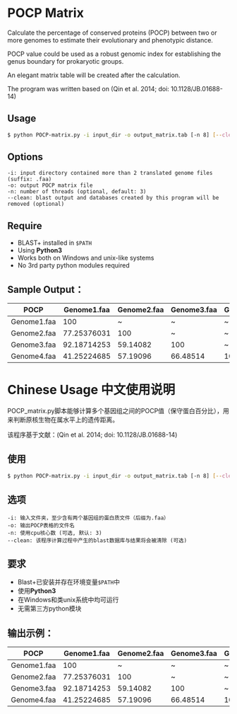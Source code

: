 # POCP Matrix
Calculate the percentage of conserved proteins (POCP) between two or
more genomes to estimate their evolutionary and phenotypic distance.

POCP value could be used as a robust genomic index for establishing the genus boundary for prokaryotic groups.

An elegant matrix table will be created after the calculation.

The program was written based on (Qin et al. 2014; doi: 10.1128/JB.01688-14)

## Usage
```bash
$ python POCP-matrix.py -i input_dir -o output_matrix.tab [-n 8] [--clean]
```
## Options

```
-i: input directory contained more than 2 translated genome files (suffix: .faa)
-o: output POCP matrix file
-n: number of threads (optional, default: 3)
--clean: blast output and databases created by this program will be removed (optional)
```

## Require
- BLAST+ installed in `$PATH`
- Using **Python3**
- Works both on Windows and unix-like systems
- No 3rd party python modules required

## Sample Output：

| POCP        | Genome1.faa | Genome2.faa | Genome3.faa | Genome4.faa |
| ----------- | ----------- | ----------- | ----------- | ----------- |
| Genome1.faa | 100         | ~           | ~           | ~           |
| Genome2.faa | 77.25376031 | 100         | ~           | ~           |
| Genome3.faa | 92.18714253 | 59.14082    | 100         | ~           |
| Genome4.faa | 41.25224685 | 57.19096    | 66.48514    | 100         |

# Chinese Usage 中文使用说明
POCP_matrix.py脚本能够计算多个基因组之间的POCP值（保守蛋白百分比），用来判断原核生物在属水平上的遗传距离。

该程序基于文献：(Qin et al. 2014; doi: 10.1128/JB.01688-14)

## 使用
```bash
$ python POCP-matrix.py -i input_dir -o output_matrix.tab [-n 8] [--clean]
```
## 选项

```
-i: 输入文件夹，至少含有两个基因组的蛋白质文件（后缀为.faa）
-o: 输出POCP表格的文件名
-n: 使用cpu核心数 (可选, 默认: 3)
--clean: 该程序计算过程中产生的blast数据库与结果将会被清除 (可选)
```
## 要求
- Blast+已安装并存在环境变量`$PATH`中
- 使用**Python3**
- 在Windows和类unix系统中均可运行
- 无需第三方python模块

## 输出示例：

| POCP        | Genome1.faa | Genome2.faa | Genome3.faa | Genome4.faa |
| ----------- | ----------- | ----------- | ----------- | ----------- |
| Genome1.faa | 100         | ~           | ~           | ~           |
| Genome2.faa | 77.25376031 | 100         | ~           | ~           |
| Genome3.faa | 92.18714253 | 59.14082    | 100         | ~           |
| Genome4.faa | 41.25224685 | 57.19096    | 66.48514    | 100         |


